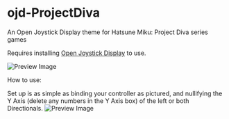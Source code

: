 # ojd-ProjectDiva
An Open Joystick Display theme for Hatsune Miku: Project Diva series games

Requires installing [Open Joystick Display](https://github.com/AkikoKumagara/open-joystick-display/releases/latest) to use.

![Preview Image](https://raw.githubusercontent.com/Sophie-bear/ojd-ProjectDiva/main/ojddiva.png)

How to use:

Set up is as simple as binding your controller as pictured, and nullifying the Y Axis (delete any numbers in the Y Axis box) of the left or both Directionals.
![Preview Image](https://raw.githubusercontent.com/Sophie-bear/ojd-ProjectDiva/main/example.png)
